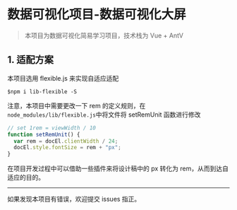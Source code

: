 # 数据可视化项目-数据可视化大屏

> 本项目为数据可视化简易学习项目，技术栈为 Vue + AntV



## 1. 适配方案

本项目选用 flexible.js 来实现自适应适配

```shell
$npm i lib-flexible -S
```

注意，本项目中需要更改一下 rem 的定义规则，在`node_modules/lib/flexible.js`中将文件将 setRemUnit 函数进行修改

```js
// set 1rem = viewWidth / 10
function setRemUnit() {
  var rem = docEl.clientWidth / 24;
  docEl.style.fontSize = rem + "px";
}
```

在项目开发过程中可以借助一些插件来将设计稿中的 px 转化为 rem，从而到达自适应的目的。



------

如果发现本项目有错误，欢迎提交 issues 指正。